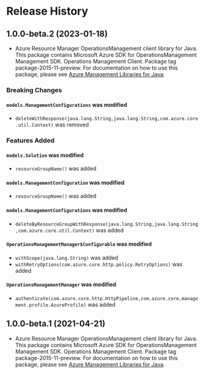 # Release History

## 1.0.0-beta.2 (2023-01-18)

- Azure Resource Manager OperationsManagement client library for Java. This package contains Microsoft Azure SDK for OperationsManagement Management SDK. Operations Management Client. Package tag package-2015-11-preview. For documentation on how to use this package, please see [Azure Management Libraries for Java](https://aka.ms/azsdk/java/mgmt).

### Breaking Changes

#### `models.ManagementConfigurations` was modified

* `deleteWithResponse(java.lang.String,java.lang.String,com.azure.core.util.Context)` was removed

### Features Added

#### `models.Solution` was modified

* `resourceGroupName()` was added

#### `models.ManagementConfiguration` was modified

* `resourceGroupName()` was added

#### `models.ManagementConfigurations` was modified

* `deleteByResourceGroupWithResponse(java.lang.String,java.lang.String,com.azure.core.util.Context)` was added

#### `OperationsManagementManager$Configurable` was modified

* `withScope(java.lang.String)` was added
* `withRetryOptions(com.azure.core.http.policy.RetryOptions)` was added

#### `OperationsManagementManager` was modified

* `authenticate(com.azure.core.http.HttpPipeline,com.azure.core.management.profile.AzureProfile)` was added

## 1.0.0-beta.1 (2021-04-21)

- Azure Resource Manager OperationsManagement client library for Java. This package contains Microsoft Azure SDK for OperationsManagement Management SDK. Operations Management Client. Package tag package-2015-11-preview. For documentation on how to use this package, please see [Azure Management Libraries for Java](https://aka.ms/azsdk/java/mgmt).
